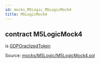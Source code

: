 ```yaml
---
id: mocks_M5Logic_M5LogicMock4
title: M5LogicMock4
---
```


<div class="contract-doc"><div class="contract"><h2 class="contract-header"><span class="contract-kind">contract</span> M5LogicMock4</h2><p class="base-contracts"><span>is</span> <a href="token_ERC20_GDPOraclizedToken.html">GDPOraclizedToken</a></p><div class="source">Source: <a href="https://github.com/Monetary-Foundation/MonetaryCoin/blob/v1.0.0/contracts/mocks/M5Logic/M5LogicMock4.sol" target="_blank">mocks/M5Logic/M5LogicMock4.sol</a></div></div></div>

